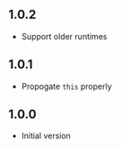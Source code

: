 ## 1.0.2

- Support older runtimes

## 1.0.1

- Propogate `this` properly

## 1.0.0

- Initial version
